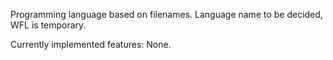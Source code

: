 Programming language based on filenames. Language name to be decided, WFL is temporary.

Currently implemented features:
None.
